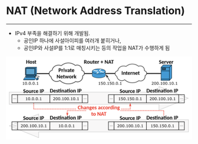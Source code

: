 # NAT (Network Address Translation)

---

- IPv4 부족을 해결하기 위해 개발됨.
    - 공인IP 하나에 사설아이피를 여러개 붙히거나,
    - 공인IP와 사설IP를 1:1로 매칭시키는 등의 작업을 NAT가 수행하게 됨

![스크린샷 2022-08-10 오후 6.00.51.png](NAT%20(Network%20Address%20Translation)%2004e1e53fdc9946b2bfaf3279c84f089c/%25E1%2584%2589%25E1%2585%25B3%25E1%2584%258F%25E1%2585%25B3%25E1%2584%2585%25E1%2585%25B5%25E1%2586%25AB%25E1%2584%2589%25E1%2585%25A3%25E1%2586%25BA_2022-08-10_%25E1%2584%258B%25E1%2585%25A9%25E1%2584%2592%25E1%2585%25AE_6.00.51.png)